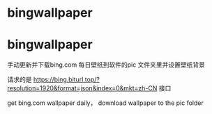 # bingwallpaper
# bingwallpaper

手动更新并下载bing.com 每日壁纸到软件的pic 文件夹里并设置壁纸背景

请求的是
https://bing.biturl.top/?resolution=1920&format=json&index=0&mkt=zh-CN  接口




get bing.com wallpaper daily， download wallpaper to the  pic folder 
